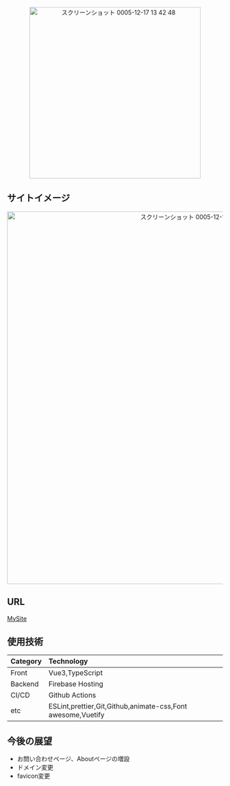 <div align="center">
  <img width="400" alt="スクリーンショット 0005-12-17 13 42 48" src="https://github.com/suimin-suyaa/my-site/assets/118048244/2404d431-d979-471a-b94e-2191cf02e536">
</div>

## サイトイメージ
<div align="center">
  <img width="869" alt="スクリーンショット 0005-12-17 13 13 47" src="https://github.com/suimin-suyaa/my-site/assets/118048244/4d42f485-664e-4d0d-9ccd-33fa72feb6c1">
</div>


## URL

[MySite](https://chiaki-my-site.web.app/ "MySite")


## 使用技術

| Category   | Technology |
|:-----------|:-----------|
| Front      | Vue3,TypeScript |
| Backend    | Firebase Hosting | 
| CI/CD      | Github Actions | 
| etc        | ESLint,prettier,Git,Github,animate-css,Font awesome,Vuetify |


## 今後の展望
- お問い合わせページ、Aboutページの増設
- ドメイン変更
- favicon変更

